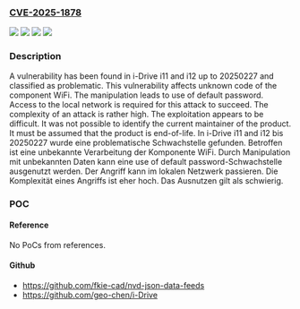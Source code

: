 ### [CVE-2025-1878](https://cve.mitre.org/cgi-bin/cvename.cgi?name=CVE-2025-1878)
![](https://img.shields.io/static/v1?label=Product&message=i11&color=blue)
![](https://img.shields.io/static/v1?label=Product&message=i12&color=blue)
![](https://img.shields.io/static/v1?label=Version&message=20250227%20&color=brightgreen)
![](https://img.shields.io/static/v1?label=Vulnerability&message=Use%20of%20Default%20Password&color=brightgreen)

### Description

A vulnerability has been found in i-Drive i11 and i12 up to 20250227 and classified as problematic. This vulnerability affects unknown code of the component WiFi. The manipulation leads to use of default password. Access to the local network is required for this attack to succeed. The complexity of an attack is rather high. The exploitation appears to be difficult. It was not possible to identify the current maintainer of the product. It must be assumed that the product is end-of-life.
In i-Drive i11 and i12 bis 20250227 wurde eine problematische Schwachstelle gefunden. Betroffen ist eine unbekannte Verarbeitung der Komponente WiFi. Durch Manipulation mit unbekannten Daten kann eine use of default password-Schwachstelle ausgenutzt werden. Der Angriff kann im lokalen Netzwerk passieren. Die Komplexität eines Angriffs ist eher hoch. Das Ausnutzen gilt als schwierig.

### POC

#### Reference
No PoCs from references.

#### Github
- https://github.com/fkie-cad/nvd-json-data-feeds
- https://github.com/geo-chen/i-Drive

